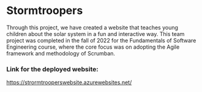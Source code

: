 # Stormtroopers
Through this project, we have created a website that teaches young children about the solar system in a fun and interactive way. This team project was completed in the fall of 2022 for the Fundamentals of Software Engineering course, where the core focus was on adopting the Agile framework and methodology of Scrumban.

### Link for the deployed website:
https://strormtrooperswebsite.azurewebsites.net/

